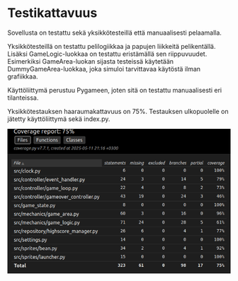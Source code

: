 # Testikattavuus

Sovellusta on testattu sekä yksikkötesteillä että manuaalisesti pelaamalla.

Yksikkötesteillä on testattu pelilogiikkaa ja papujen liikkeitä pelikentällä. Lisäksi GameLogic-luokkaa on testattu eristämällä sen riippuvuudet. Esimerkiksi GameArea-luokan sijasta testeissä käytetään DummyGameArea-luokkaa, joka simuloi tarvittavaa käytöstä ilman grafiikkaa.

Käyttöliittymä perustuu Pygameen, joten sitä on testattu manuaalisesti eri tilanteissa.

Yksikkötestauksen haaraumakattavuus on 75%. Testauksen ulkopuolelle on jätetty käyttöliittymä sekä index.py.
 
![](dokumentaatio/kuvat/coverage.png)

